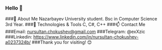 ### Hello 👋
###🌱 About Me
Nazarbayev University student. Bsc in Computer Science 3rd Year.
###🔧 Technologies & Tools
C, C#, C++
###📫 Contact Me
###Email: nursultan.chokushev@gmail.com
###Telegram: @exXzic
###Linkedin: https://www.linkedin.com/in/nursultan-chokushev-a0237324b/
###Thank you for visiting! 😊
<!--
**NursCh/NursCh** is a ✨ _special_ ✨ repository because its `README.md` (this file) appears on your GitHub profile.

Here are some ideas to get you started:

- 🔭 I’m currently working on ...
- 🌱 I’m currently learning ...
- 👯 I’m looking to collaborate on ...
- 🤔 I’m looking for help with ...
- 💬 Ask me about ...
- 📫 How to reach me: ...
- 😄 Pronouns: ...
- ⚡ Fun fact: ...
-->
